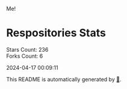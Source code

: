 Me!

# Respositories Stats
Stars Count: 236  
Forks Count: 6

2024-04-17 00:09:11  

This README is automatically generated by [🐰](https://github.com/rnitta/rnitta).
